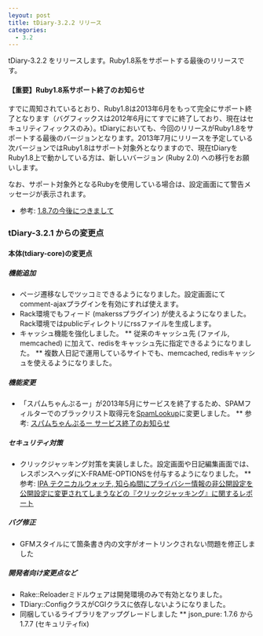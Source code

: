 ```yaml
---
leyout: post
title: tDiary-3.2.2 リリース
categories:
  - 3.2
---
```

tDiary-3.2.2 をリリースします。Ruby1.8系をサポートする最後のリリースです。

#### 【重要】Ruby1.8系サポート終了のお知らせ

すでに周知されているとおり、Ruby1.8は2013年6月をもって完全にサポート終了となります（バグフィックスは2012年6月にてすでに終了しており、現在はセキュリティフィックスのみ）。tDiaryにおいても、今回のリリースがRuby1.8をサポートする最後のバージョンとなります。2013年7月にリリースを予定している次バージョンではRuby1.8はサポート対象外となりますので、現在tDiaryをRuby1.8上で動かしている方は、新しいバージョン (Ruby 2.0) への移行をお願いします。

なお、サポート対象外となるRubyを使用している場合は、設定画面にて警告メッセージが表示されます。

* 参考: [1.8.7の今後につきまして](http://www.ruby-lang.org/ja/news/2011/10/07/plans-for-1-8-7/)

### tDiary-3.2.1 からの変更点

#### 本体(tdiary-core)の変更点

##### 機能追加

* ページ遷移なしでツッコミできるようになりました。設定画面にてcomment-ajaxプラグインを有効にすれば使えます。
* Rack環境でもフィード (makerssプラグイン) が使えるようになりました。Rack環境ではpublicディレクトリにrssファイルを生成します。
* キャッシュ機能を強化しました。
** 従来のキャッシュ先 (ファイル, memcached) に加えて、redisをキャッシュ先に指定できるようになりました。
** 複数人日記で運用しているサイトでも、memcached, redisキャッシュを使えるようになりました。

##### 機能変更

* 「スパムちゃんぷるー」が2013年5月にサービスを終了するため、SPAMフィルターでのブラックリスト取得元を[SpamLookup](http://bsb.spamlookup.net/)に変更しました。
** 参考: [スパムちゃんぷるー サービス終了のお知らせ](http://blog.livedoor.jp/edge_labs/archives/1791613.html)

##### セキュリティ対策

* クリックジャッキング対策を実装しました。設定画面や日記編集画面では、レスポンスヘッダにX-FRAME-OPTIONSを付与するようになりました。
** 参考: [IPA テクニカルウォッチ, 知らぬ間にプライバシー情報の非公開設定を公開設定に変更されてしまうなどの『クリックジャッキング』に関するレポート](http://www.ipa.go.jp/about/technicalwatch/20130326.html)

##### バグ修正

* GFMスタイルにて箇条書き内の文字がオートリンクされない問題を修正しました

##### 開発者向け変更点など

* Rake::Reloaderミドルウェアは開発環境のみで有効となりました。
* TDiary::ConfigクラスがCGIクラスに依存しないようになりました。
* 同梱しているライブラリをアップグレードしました
** json_pure: 1.7.6 から 1.7.7 (セキュリティfix)

